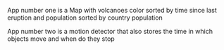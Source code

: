 App number one is a Map with volcanoes color sorted by time since last eruption and population sorted by country population


App number two is a motion detector that also stores the time in which objects move and when do they stop
